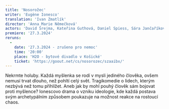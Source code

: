 ```yaml
---
title: 'Nosorožec'
writer: 'Eugène Ionesco'
translation: 'Ivan Zmatlík'
director: 'Anna Marie Němečková'
actors: 'David Šrejma, Kateřina Guthová, Daniel Spiess, Sára Jančaříková, Štěpán Krafka, Taťána Felix Tschorn, Eliška Brejchová'
premiere: '27.3.2024'
reruns:
  -  
    date: '27.3.2024 - zrušeno pro nemoc'
    time: '20:00'
    place: 'H2O - bytové divadlo v Košické'
    ticket: 'https://goout.net/cs/nosorozec/szaaibx/'
---
```

Nekrmte holuby.  Každá myšlenka se rodí v mysli jediného člověka, ovšem nemusí trvat dlouho, než pohltí celý svět. Tragikomedie o lidech, kterým nezbývá než tomu přihlížet. Aneb jak by mohl pouhý člověk sám bojovat proti myšlence?  Ionescovo drama o vzniku ideologie, kde každá postava svým archetypálním způsobem poukazuje na možnost reakce na rostoucí chaos.

